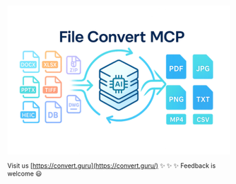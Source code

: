 ![convert-guru header image](convert-guru-header2b.png)

Visit us [https://convert.guru](https://convert.guru/)   ✨ ✨ ✨   Feedback is welcome 😃



<!--
**convertguru/convertguru** is a ✨ _special_ ✨ repository because its `README.md` (this file) appears on your GitHub profile.
-->
